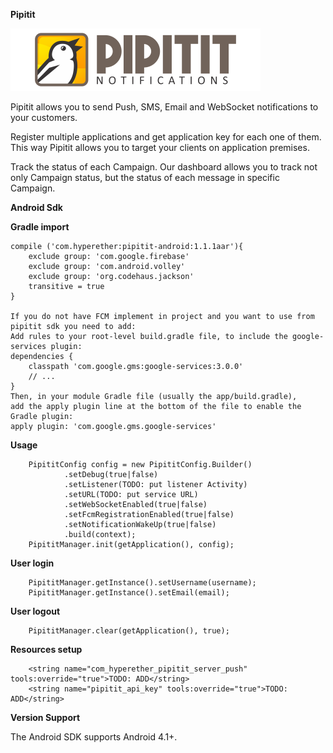 **Pipitit**

![Pipitit Logo](https://github.com/hyperether/pipitit-android-sdk/blob/master/Pipitit_Logo_450x100.png)

Pipitit allows you to send Push, SMS, Email and WebSocket notifications to your customers.

Register multiple applications and get application key for each one of them. This way Pipitit allows you to target your clients on application premises.

Track the status of each Campaign. Our dashboard allows you to track not only Campaign status, but the status of each message in specific Campaign.


**Android Sdk**

**Gradle import**

    compile ('com.hyperether:pipitit-android:1.1.1aar'){
        exclude group: 'com.google.firebase'
        exclude group: 'com.android.volley'
        exclude group: 'org.codehaus.jackson'
        transitive = true
    }
    
    If you do not have FCM implement in project and you want to use from pipitit sdk you need to add:
    Add rules to your root-level build.gradle file, to include the google-services plugin:
    dependencies {
        classpath 'com.google.gms:google-services:3.0.0'
        // ...
    }
    Then, in your module Gradle file (usually the app/build.gradle), 
    add the apply plugin line at the bottom of the file to enable the Gradle plugin:
    apply plugin: 'com.google.gms.google-services'

**Usage**

        PipititConfig config = new PipititConfig.Builder()
                .setDebug(true|false)                
                .setListener(TODO: put listener Activity)
                .setURL(TODO: put service URL)
                .setWebSocketEnabled(true|false)
                .setFcmRegistrationEnabled(true|false)
                .setNotificationWakeUp(true|false)
                .build(context);
        PipititManager.init(getApplication(), config);

**User login**

        PipititManager.getInstance().setUsername(username);
        PipititManager.getInstance().setEmail(email);
            
**User logout**

        PipititManager.clear(getApplication(), true);
            
**Resources setup**

        <string name="com_hyperether_pipitit_server_push" tools:override="true">TODO: ADD</string>
        <string name="pipitit_api_key" tools:override="true">TODO: ADD</string>
            
**Version Support**
            
The Android SDK supports Android 4.1+.


            